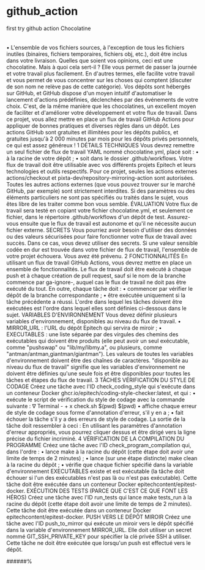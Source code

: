 # github_action
first try github action
Chocolatine

######

• L'ensemble de vos fichiers sources, à l'exception de tous les fichiers inutiles (binaires, fichiers temporaires, fichiers obj, etc.), doit être inclus dans votre livraison.
Quelles que soient vos opinions, ceci est une chocolatine.
Mais à quoi cela sert-il ? Elle vous permet de passer la journée et votre travail plus facilement. En d'autres termes, elle facilite votre travail et vous permet de vous concentrer sur les choses qui comptent (discuter de son nom ne relève pas de cette catégorie).
Vos dépôts sont hébergés sur GitHub, et GitHub dispose d'un moyen intuitif d'automatiser le lancement d'actions prédéfinies, déclenchées par des événements de votre choix. C'est, de la même manière que les chocolatines, un excellent moyen de faciliter et d'améliorer votre développement et votre flux de travail.
Dans ce projet, vous allez mettre en place un flux de travail GitHub Actions pour appliquer de bonnes pratiques et diverses règles dans un dépôt.
Les actions GitHub sont gratuites et illimitées pour les dépôts publics, et gratuites jusqu'à 2 000 minutes par mois pour les dépôts privés personnels, ce qui est assez généreux !
1
DÉTAILS TECHNIQUES
Vous devrez remettre un seul fichier de flux de travail YAML nommé chocolatine.yml, placé soit :
• à la racine de votre dépôt ;
• soit dans le dossier .github/workflows.
Votre flux de travail doit être utilisable avec vos différents projets Epitech et leurs technologies et outils respectifs.
Pour ce projet, seules les actions externes actions/checkout et pixta-dev/repository-mirroring-action sont autorisées.
Toutes les autres actions externes (que vous pouvez trouver sur le marché GitHub, par exemple) sont strictement interdites.
Si des paramètres ou des éléments particuliers ne sont pas spécifiés ou traités dans le sujet, vous êtes libre de les traiter comme bon vous semble.
ÉVALUATION
Votre flux de travail sera testé en copiant votre fichier chocolatine.yml, et seulement ce fichier, dans le répertoire .github/workflows d'un dépôt de test.
Assurez-vous ensuite que le flux de travail est autonome et qu'il ne nécessite aucun fichier externe.
SECRETS
Vous pourriez avoir besoin d'utiliser des données ou des valeurs sécurisées pour faire fonctionner votre flux de travail avec succès.
Dans ce cas, vous devez utiliser des secrets.
Si une valeur sensible codée en dur est trouvée dans votre fichier de flux de travail, l'ensemble de votre projet échouera. Vous avez été prévenu.
2
FONCTIONNALITÉS
En utilisant un flux de travail GitHub Actions, vous devrez mettre en place un ensemble de fonctionnalités.
Le flux de travail doit être exécuté à chaque push et à chaque création de pull request, sauf si le nom de la branche commence par ga-ignore-, auquel cas le flux de travail ne doit pas être exécuté du tout.
En outre, chaque tâche doit :
• commencer par vérifier le dépôt de la branche correspondante ;
• être exécutée uniquement si la tâche précédente a réussi.
L'ordre dans lequel les tâches doivent être exécutées est l'ordre dans lequel elles sont définies ci-dessous dans le sujet.
VARIABLES D'ENVIRONNEMENT
Vous devez définir plusieurs variables d'environnement, disponibles au niveau du flux de travail.
• MIRROR_URL : l'URL du dépôt Epitech qui servira de miroir ;
• EXECUTABLES : une liste séparée par des virgules des chemins des exécutables qui doivent être produits (elle peut avoir un seul exécutable, comme "pushswap" ou "lib/my/libmy.a", ou plusieurs, comme "antman/antman,giantman/giantman").
Les valeurs de toutes les variables d'environnement doivent être des chaînes de caractères.
"disponible au niveau du flux de travail" signifie que les variables d'environnement ne doivent être définies qu'une seule fois et être disponibles pour toutes les tâches et étapes du flux de travail.
3
TÂCHES
VÉRIFICATION DU STYLE DE CODAGE
Créez une tâche avec l'ID check_coding_style qui s'exécute dans un conteneur Docker ghcr.io/epitech/coding-style-checker:latest, et qui :
• exécute le script de vérification du style de codage avec la commande suivante :
∇ Terminal - + x
check.sh $(pwd) $(pwd)
• affiche chaque erreur de style de codage sous forme d'annotation d'erreur, s'il y en a ;
• fait échouer la tâche s'il y a des erreurs de style de codage.
La sortie de la tâche doit ressembler à ceci :
En utilisant les paramètres d'annotation d'erreur appropriés, vous pourrez cliquer dessus et être dirigé vers la ligne précise du fichier incriminé.
4
VÉRIFICATION DE LA COMPILATION DU PROGRAMME
Créez une tâche avec l'ID check_program_compilation qui, dans l'ordre :
• lance make à la racine du dépôt (cette étape doit avoir une limite de temps de 2 minutes) ;
• lance (sur une étape distincte) make clean à la racine du dépôt ;
• vérifie que chaque fichier spécifié dans la variable d'environnement EXECUTABLES existe et est exécutable (la tâche doit échouer si l'un des exécutables n'est pas là ou n'est pas exécutable).
Cette tâche doit être exécutée dans un conteneur Docker epitechcontent/epitest-docker.
EXÉCUTION DES TESTS (PARCE QUE C'EST CE QUE FONT LES HÉROS)
Créez une tâche avec l'ID run_tests qui lance make tests_run à la racine du dépôt (cette étape doit avoir une limite de temps de 2 minutes).
Cette tâche doit être exécutée dans un conteneur Docker epitechcontent/epitest-docker.
PUSH VERS LE DÉPÔT MIROIR
Créez une tâche avec l'ID push_to_mirror qui exécute un miroir vers le dépôt spécifié dans la variable d'environnement MIRROR_URL.
Elle doit utiliser un secret nommé GIT_SSH_PRIVATE_KEY pour spécifier la clé privée SSH à utiliser.
Cette tâche ne doit être exécutée que lorsqu'un push est effectué vers le dépôt.

######% 
